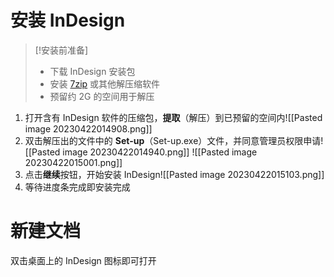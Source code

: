 # 安装 InDesign
> [!安装前准备]
> - 下载 InDesign 安装包
> - 安装 [7zip](https://www.7-zip.org/) 或其他解压缩软件
> - 预留约 2G 的空间用于解压

1. 打开含有 InDesign 软件的压缩包，**提取**（解压）到已预留的空间内![[Pasted image 20230422014908.png]]
2. 双击解压出的文件中的 **Set-up**（Set-up.exe）文件，并同意管理员权限申请![[Pasted image 20230422014940.png]] ![[Pasted image 20230422015001.png]]
3. 点击**继续**按钮，开始安装 InDesign![[Pasted image 20230422015103.png]]
4. 等待进度条完成即安装完成

# 新建文档
双击桌面上的 InDesign 图标即可打开